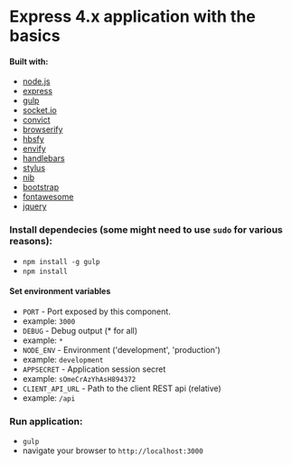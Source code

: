 Express 4.x application with the basics
=======================================

#### Built with:
* [node.js](http://www.nodejs.org/)
* [express](http://www.expressjs.com/)
* [gulp](http://www.gulpjs.com/)
* [socket.io](http://www.socket.io/)
* [convict](http://github.com/mozilla/node-convict/)
* [browserify](http://www.browserify.org/)
 * [hbsfy](http://github.com/epeli/node-hbsfy/)
 * [envify](http://github.com/hughsk/envify/)
* [handlebars](http://handlebarsjs.com/)
* [stylus](http://learnboost.github.io/stylus/)
 * [nib](http://visionmedia.github.io/nib/)
* [bootstrap](http://getbootstrap.com/)
* [fontawesome](http://fortawesome.github.io/Font-Awesome/)
* [jquery](http://www.jquery.com/)

### Install dependecies (some might need to use `sudo` for various reasons):
- `npm install -g gulp`
- `npm install`

#### Set environment variables
* `PORT` - Port exposed by this component.
 * example: `3000`
* `DEBUG` - Debug output (* for all)
 * example: `*`
* `NODE_ENV` - Environment ('development', 'production')
 * example: `development`
* `APPSECRET` - Application session secret
 * example: `sOmeCrAzYhAsH894372`
* `CLIENT_API_URL` - Path to the client REST api (relative)
 * example: `/api`

### Run application:
- `gulp`
- navigate your browser to `http://localhost:3000`